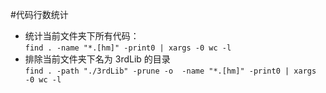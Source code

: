 #代码行数统计

- 统计当前文件夹下所有代码：  
`find . -name "*.[hm]" -print0 | xargs -0 wc -l`   
- 排除当前文件夹下名为 3rdLib 的目录   
`find . -path "./3rdLib" -prune -o  -name "*.[hm]" -print0 | xargs -0 wc -l`

